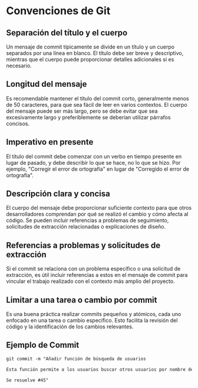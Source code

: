 # Convenciones de Git

## Separación del título y el cuerpo

Un mensaje de commit típicamente se divide en un título y un cuerpo separados por una línea en blanco. El título debe ser breve y descriptivo, mientras que el cuerpo puede proporcionar detalles adicionales si es necesario.

## Longitud del mensaje

Es recomendable mantener el título del commit corto, generalmente menos de 50 caracteres, para que sea fácil de leer en varios contextos. El cuerpo del mensaje puede ser más largo, pero se debe evitar que sea excesivamente largo y preferiblemente se deberían utilizar párrafos concisos.

## Imperativo en presente

El título del commit debe comenzar con un verbo en tiempo presente en lugar de pasado, y debe describir lo que se hace, no lo que se hizo. Por ejemplo, "Corregir el error de ortografía" en lugar de "Corregido el error de ortografía".

## Descripción clara y concisa

El cuerpo del mensaje debe proporcionar suficiente contexto para que otros desarrolladores comprendan por qué se realizó el cambio y cómo afecta al código. Se pueden incluir referencias a problemas de seguimiento, solicitudes de extracción relacionadas o explicaciones de diseño.

## Referencias a problemas y solicitudes de extracción

Si el commit se relaciona con un problema específico o una solicitud de extracción, es útil incluir referencias a estos en el mensaje de commit para vincular el trabajo realizado con el contexto más amplio del proyecto.

## Limitar a una tarea o cambio por commit

Es una buena práctica realizar commits pequeños y atómicos, cada uno enfocado en una tarea o cambio específico. Esto facilita la revisión del código y la identificación de los cambios relevantes.

## Ejemplo de Commit
```markdown
git commit -m "Añadir función de búsqueda de usuarios

Esta función permite a los usuarios buscar otros usuarios por nombre de usuario o dirección de correo electrónico. Se implementó una barra de búsqueda en la interfaz de usuario y se agregó lógica en el backend para manejar las consultas de búsqueda.

Se resuelve #45"



